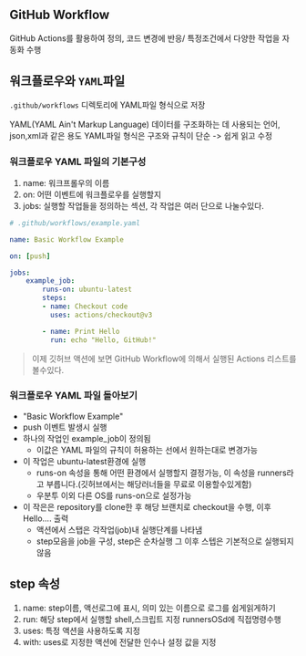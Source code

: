 ## GitHub Workflow
GitHub Actions를 활용하여 정의, 코드 변경에 반응/ 특정조건에서 다양한 작업을 자동화 수행

## 워크플로우와 `YAML`파일
`.github/workflows` 디렉토리에 YAML파일 형식으로 저장

YAML(YAML Ain't Markup Language) 데이터를 구조화하는 데 사용되는 언어, json,xml과 같은 용도 YAML파일 형식은 구조와 규칙이 단순 -> 쉽게 읽고 수정

### **워크플로우 YAML 파일의 기본구성**
1. name: 워크프롤우의 이름
2. on: 어떤 이벤트에 워크플로우를 실행할지
3. jobs: 실행할 작업들을 정의하는 섹션, 각 작업은 여러 단으로 나눌수있다.

```yaml
# .github/workflows/example.yaml

name: Basic Workflow Example

on: [push]

jobs:
	example_job:
		runs-on: ubuntu-latest
		steps:
		- name: Checkout code
		  uses: actions/checkout@v3

		- name: Print Hello
		  run: echo "Hello, GitHub!"
```
> 이제 깃허브 액션에 보면 GitHub Workflow에 의해서 실행된 Actions 리스트를 볼수있다.

### **워크플로우 YAML 파일 돌아보기**
- "Basic Workflow Example"
- push 이벤트 발생시 실행
- 하나의 작업인 example_job이 정의됨
	- 이값은 YAML 파일의 규칙이 허용하는 선에서 원하는대로 변경가능
- 이 작업은 ubuntu-latest환경에 실행
	- runs-on 속성을 통해 어떤 환경에서 실행할지 결정가능, 이 속성을 runners라고 부릅니다.(깃허브에서는 해당러너들을 무료로 이용할수있게함)
	- 우분투 이외 다른 OS를 runs-on으로 설정가능
- 이 작은은 repository를 clone한 후 해당 브랜치로 checkout을 수행, 이후 Hello.... 출력
	- 액션에서 스탭은 각작업(job)내 실행단계를 나타냄
	- step모음을 job을 구성, step은 순차실행 그 이후 스텝은 기본적으로 실행되지않음

## step 속성
1. name: step이름, 액선로그에 표시, 의미 있는 이름으로 로그를 쉽게읽게하기
2. run: 해당 step에서 실행할 shell,스크립트 지정 runnersOSd에 직접명령수행
3. uses: 특정 액션을 사용하도록 지정
4. with: uses로 지정한 액션에 전달한 인수나 설정 값을 지정